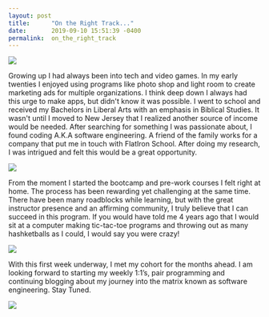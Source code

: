 ```yaml
---
layout: post
title:      "On the Right Track..."
date:       2019-09-10 15:51:39 -0400
permalink:  on_the_right_track
---
```


![](http://1g5ak92uwud138q8hm855u8y-wpengine.netdna-ssl.com/wp-content/uploads/2019/01/Pastor-Bill-Johnson-Your-Mind-Is-Renewed-Wisdom-Quote.png)


Growing up I had always been into tech and video games. In my early twenties I enjoyed using programs like photo shop and light room to create marketing ads for multiple organizations. I think deep down I always had this urge to make apps, but didn't know it was possible. I went to school and received my Bachelors in Liberal Arts with an emphasis in Biblical Studies. It wasn't until I moved to New Jersey that I realized another source of income would be needed. After searching for something I was passionate about, I found coding A.K.A software engineering. A friend of the family works for a company that put me in touch with FlatIron  School. After doing my research, I was intrigued and felt this would be a great opportunity.

![](https://media.giphy.com/media/Wsju5zAb5kcOfxJV9i/giphy.gif)

 From the moment I started the bootcamp and pre-work courses I felt right at home.  The process has been rewarding yet challenging at the same time. There have been many roadblocks while learning, but with the great instructor presence and an affirming community, I truly believe that I can succeed in this program. If you would have told me 4 years ago that I would sit at a computer making tic-tac-toe programs and throwing out as many hashketballs as I could, I would say you were crazy! 

![](https://media.giphy.com/media/nXxOjZrbnbRxS/giphy.gif)

With this first week underway, I met my cohort for the months ahead. I am looking forward to starting my  weekly 1:1’s, pair programming and continuing blogging about my journey into the matrix known as software engineering. Stay Tuned.

![](https://media.giphy.com/media/3oKIPlCroSFHV8uoko/giphy.gif)












